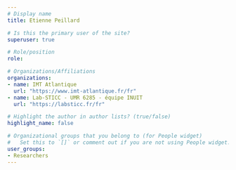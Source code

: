```yaml
---
# Display name
title: Etienne Peillard

# Is this the primary user of the site?
superuser: true

# Role/position
role:

# Organizations/Affiliations
organizations:
- name: IMT Atlantique
  url: "https://www.imt-atlantique.fr/fr"
- name: Lab-STICC - UMR 6285 - équipe INUIT
  url: "https://labsticc.fr/fr"

# Highlight the author in author lists? (true/false)
highlight_name: false

# Organizational groups that you belong to (for People widget)
#   Set this to `[]` or comment out if you are not using People widget.
user_groups:
- Researchers
---
```

